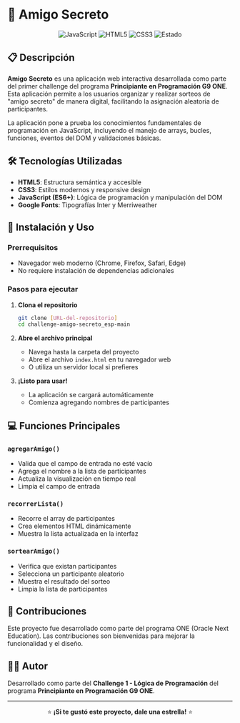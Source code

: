 # 🎁 Amigo Secreto

<div align="center">

![JavaScript](https://img.shields.io/badge/JavaScript-F7DF1E?style=for-the-badge&logo=javascript&logoColor=black)
![HTML5](https://img.shields.io/badge/HTML5-E34F26?style=for-the-badge&logo=html5&logoColor=white)
![CSS3](https://img.shields.io/badge/CSS3-1572B6?style=for-the-badge&logo=css3&logoColor=white)
![Estado](https://img.shields.io/badge/Estado-Finalizado-brightgreen?style=for-the-badge)

</div>

## 📋 Descripción

**Amigo Secreto** es una aplicación web interactiva desarrollada como parte del primer challenge del programa **Principiante en Programación G9 ONE**. Esta aplicación permite a los usuarios organizar y realizar sorteos de "amigo secreto" de manera digital, facilitando la asignación aleatoria de participantes.

La aplicación pone a prueba los conocimientos fundamentales de programación en JavaScript, incluyendo el manejo de arrays, bucles, funciones, eventos del DOM y validaciones básicas.

## 🛠️ Tecnologías Utilizadas

- **HTML5**: Estructura semántica y accesible
- **CSS3**: Estilos modernos y responsive design
- **JavaScript (ES6+)**: Lógica de programación y manipulación del DOM
- **Google Fonts**: Tipografías Inter y Merriweather

## 🚀 Instalación y Uso

### Prerrequisitos
- Navegador web moderno (Chrome, Firefox, Safari, Edge)
- No requiere instalación de dependencias adicionales

### Pasos para ejecutar

1. **Clona el repositorio**
   ```bash
   git clone [URL-del-repositorio]
   cd challenge-amigo-secreto_esp-main
   ```

2. **Abre el archivo principal**
   - Navega hasta la carpeta del proyecto
   - Abre el archivo `index.html` en tu navegador web
   - O utiliza un servidor local si prefieres

3. **¡Listo para usar!**
   - La aplicación se cargará automáticamente
   - Comienza agregando nombres de participantes

## 💻 Funciones Principales

### `agregarAmigo()`
- Valida que el campo de entrada no esté vacío
- Agrega el nombre a la lista de participantes
- Actualiza la visualización en tiempo real
- Limpia el campo de entrada

### `recorrerLista()`
- Recorre el array de participantes
- Crea elementos HTML dinámicamente
- Muestra la lista actualizada en la interfaz

### `sortearAmigo()`
- Verifica que existan participantes
- Selecciona un participante aleatorio
- Muestra el resultado del sorteo
- Limpia la lista de participantes

## 🤝 Contribuciones

Este proyecto fue desarrollado como parte del programa ONE (Oracle Next Education). Las contribuciones son bienvenidas para mejorar la funcionalidad y el diseño.

## 👨‍💻 Autor

Desarrollado como parte del **Challenge 1 - Lógica de Programación** del programa **Principiante en Programación G9 ONE**.

---

<div align="center">

⭐ **¡Si te gustó este proyecto, dale una estrella!** ⭐

</div>

